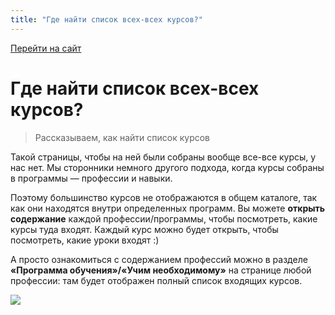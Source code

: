 ```yaml
---
title: "Где найти список всех-всех курсов?"
---
```


[Перейти на сайт](https://ru.hexlet.io)

# Где найти список всех-всех курсов?

> Рассказываем, как найти список курсов

Такой страницы, чтобы на ней были собраны вообще все-все курсы, у нас нет. Мы сторонники немного другого подхода, когда 
курсы собраны в программы — профессии и навыки.

Поэтому большинство курсов не отображаются в общем каталоге, так как они находятся внутри определенных программ. Вы можете 
**открыть содержание** каждой профессии/программы, чтобы посмотреть, какие курсы туда входят. Каждый курс можно будет открыть, 
чтобы посмотреть, какие уроки входят :)

А просто ознакомиться с содержанием профессий можно в разделе **«Программа обучения»/«Учим необходимому»** на странице 
любой профессии: там будет отображен полный список входящих курсов.

![](/img/docs/img-049.png)
